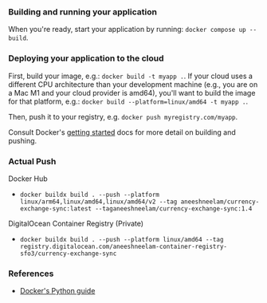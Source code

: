 ### Building and running your application

When you're ready, start your application by running:
`docker compose up --build`.

### Deploying your application to the cloud

First, build your image, e.g.: `docker build -t myapp .`.
If your cloud uses a different CPU architecture than your development
machine (e.g., you are on a Mac M1 and your cloud provider is amd64),
you'll want to build the image for that platform, e.g.:
`docker build --platform=linux/amd64 -t myapp .`.

Then, push it to your registry, e.g. `docker push myregistry.com/myapp`.

Consult Docker's [getting started](https://docs.docker.com/go/get-started-sharing/)
docs for more detail on building and pushing.

### Actual Push

Docker Hub

* `docker buildx build . --push --platform linux/arm64,linux/amd64,linux/amd64/v2 --tag aneeshneelam/currency-exchange-sync:latest --taganeeshneelam/currency-exchange-sync:1.4`

DigitalOcean Container Registry (Private)

* `docker buildx build . --push --platform linux/amd64 --tag registry.digitalocean.com/aneeshneelam-container-registry-sfo3/currency-exchange-sync`

### References

* [Docker's Python guide](https://docs.docker.com/language/python/)
